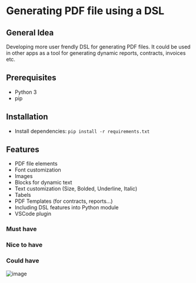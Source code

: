 # Generating PDF file using a DSL

## General Idea
Developing more user frendly DSL for generating PDF files. It could be used in other apps as a tool for generating dynamic reports, contracts, invoices etc.

## Prerequisites
- Python 3
- pip

## Installation
- Install dependencies: `pip install -r requirements.txt`

## Features
-  PDF file elements
-  Font customization
-  Images
-  Blocks for dynamic text
-  Text customization (Size, Bolded, Underline, Italic)
-  Tabels
-  PDF Templates (for contracts, reports...)
-  Including DSL features into Python module
-  VSCode plugin
### Must have

### Nice to have

### Could have



![image](https://user-images.githubusercontent.com/18674783/144838472-2645c8f6-3715-4dcd-ab25-866041f041a2.png)
